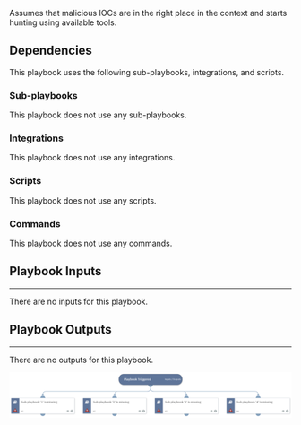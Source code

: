 Assumes that malicious IOCs are in the right place in the context and starts hunting using available tools.

## Dependencies
This playbook uses the following sub-playbooks, integrations, and scripts.

### Sub-playbooks
This playbook does not use any sub-playbooks.

### Integrations
This playbook does not use any integrations.

### Scripts
This playbook does not use any scripts.

### Commands
This playbook does not use any commands.

## Playbook Inputs
---
There are no inputs for this playbook.

## Playbook Outputs
---
There are no outputs for this playbook.

![Hunt_for_bad_IOCs](https://github.com/ElazarK/content-docs/blob/master/images/playbooks/Hunt_for_bad_IOCs.png)
